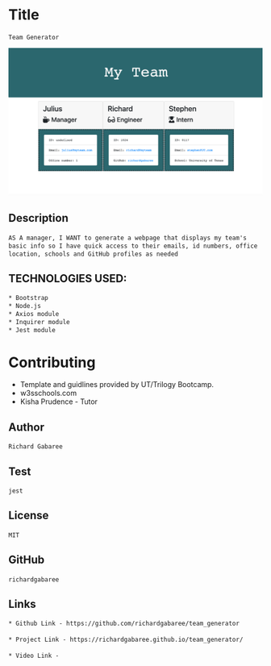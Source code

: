 

  # Title 
    Team Generator

  ![webpage](/templates/assets/webpage.png)

  ## Description 
    AS A manager, I WANT to generate a webpage that displays my team's basic info so I have quick access to their emails, id numbers, office location, schools and GitHub profiles as needed

##  TECHNOLOGIES USED:
    * Bootstrap
    * Node.js
    * Axios module
    * Inquirer module
    * Jest module

  # Contributing

  * Template and guidlines provided by UT/Trilogy Bootcamp.
  * w3sschools.com
  * Kisha Prudence - Tutor
    
  ## Author
    Richard Gabaree

  ## Test 
    jest 

  ## License
    MIT

  ## GitHub
    richardgabaree

  ## Links
    * Github Link - https://github.com/richardgabaree/team_generator

    * Project Link - https://richardgabaree.github.io/team_generator/

    * Video Link - 
  